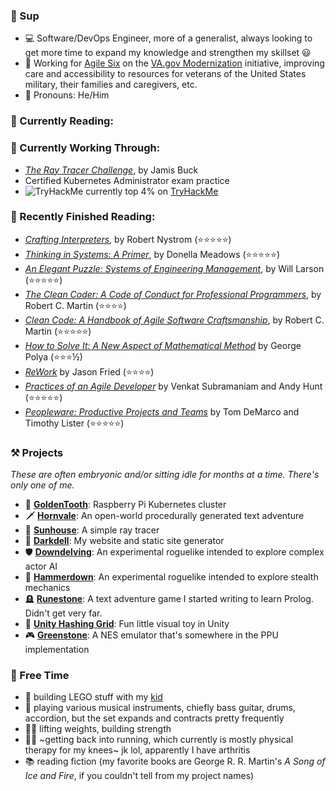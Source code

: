 ### 👋 Sup

- 💻 Software/DevOps Engineer, more of a generalist, always looking to get more time to expand my knowledge and strengthen my skillset 😃
- 🏥 Working for [Agile Six](https://agile6.com/) on the [VA.gov Modernization](https://www.va.gov/modernization/) initiative, improving care and accessibility to resources for veterans of the United States military, their families and caregivers, etc.
- 👴 Pronouns: He/Him

### 📖 Currently Reading:

### 📓 Currently Working Through:

- _[The Ray Tracer Challenge](http://raytracerchallenge.com)_, by Jamis Buck
- Certified Kubernetes Administrator exam practice
- <img src="https://tryhackme-badges.s3.amazonaws.com/lyssicc62.png" alt="TryHackMe"> currently top 4% on [TryHackMe](https://tryhackme.com/)

<!--
- _[Five Lines of Code: How and When to Refactor](https://www.amazon.com/Five-Lines-Code-when-refactor/dp/161729831X)_, by Christian Clausen
-->

### 📕 Recently Finished Reading:

- _[Crafting Interpreters](https://www.amazon.com/Crafting-Interpreters-Robert-Nystrom/dp/0990582930/ref=sr_1_1?keywords=crafting+interpreters+robert+nystrom&qid=1667486528&qu=eyJxc2MiOiIwLjI3IiwicXNhIjoiMC4xOSIsInFzcCI6IjAuMjMifQ%3D%3D&sprefix=crafting+interpreters%2Caps%2C96&sr=8-1)_, by Robert Nystrom (⭐⭐⭐⭐⭐)
- _[Thinking in Systems: A Primer](https://www.amazon.com/Thinking-Systems-Donella-H-Meadows/dp/1603580557?keywords=thinking+in+systems&qid=1662214556&sr=8-1)_, by Donella Meadows (⭐⭐⭐⭐⭐)
- _[An Elegant Puzzle: Systems of Engineering Management](https://www.amazon.com/gp/product/1732265186/ref=ppx_yo_dt_b_asin_title_o08_s00?ie=UTF8&psc=1)_, by Will Larson (⭐⭐⭐⭐⭐)
- _[The Clean Coder: A Code of Conduct for Professional Programmers](https://www.amazon.com/Clean-Coder-Conduct-Professional-Programmers/dp/0137081073)_, by Robert C. Martin (⭐⭐⭐⭐)
- _[Clean Code: A Handbook of Agile Software Craftsmanship](https://www.amazon.com/Clean-Code-Handbook-Software-Craftsmanship/dp/0132350882)_, by Robert C. Martin (⭐⭐⭐⭐⭐)
- _[How to Solve It: A New Aspect of Mathematical Method](https://www.amazon.com/gp/product/4871878309/ref=ppx_yo_dt_b_asin_title_o00_s00?ie=UTF8&psc=1)_ by George Polya (⭐⭐⭐½)
- _[ReWork](https://www.amazon.com/gp/product/0307463745/ref=ppx_yo_dt_b_asin_title_o04_s00?ie=UTF8&psc=1)_ by Jason Fried (⭐⭐⭐⭐)
- _[Practices of an Agile Developer](https://www.amazon.com/gp/product/097451408X/ref=ppx_yo_dt_b_search_asin_title)_ by Venkat Subramaniam and Andy Hunt (⭐⭐⭐⭐⭐)
- _[Peopleware: Productive Projects and Teams](https://www.amazon.com/Peopleware-Productive-Projects-Tom-DeMarco/dp/0932633439)_ by Tom DeMarco and Timothy Lister (⭐⭐⭐⭐⭐)

### ⚒️ Projects

_These are often embryonic and/or sitting idle for months at a time. There's only one of me._

- 🦷 **[GoldenTooth](https://github.com/goldentooth/)**: Raspberry Pi Kubernetes cluster
- 🗡️ **[Hornvale](https://github.com/hornvale/hornvale/)**: An open-world procedurally generated text adventure
- 🌈 **[Sunhouse](https://github.com/ndouglas/sunhouse/)**: A simple ray tracer
- 📜 **[Darkdell](https://github.com/ndouglas/darkdell/)**: My website and static site generator
- 🛡️ **[Downdelving](https://github.com/ndouglas/downdelving/)**: An experimental roguelike intended to explore complex actor AI
- 🥷 **[Hammerdown](https://github.com/ndouglas/hammerdown/)**: An experimental roguelike intended to explore stealth mechanics
- 🪦 **[Runestone](https://github.com/ndouglas/)**: A text adventure game I started writing to learn Prolog. Didn't get very far.
- 🧊 **[Unity Hashing Grid](https://github.com/ndouglas/unity-hashing-grid)**: Fun little visual toy in Unity
- 🎮 **[Greenstone](https://github.com/ndouglas/greenstone)**: A NES emulator that's somewhere in the PPU implementation

### 🎲 Free Time

- 🧱 building LEGO stuff with my [kid](https://github.com/JomoDuggins)
- 🎸 playing various musical instruments, chiefly bass guitar, drums, accordion, but the set expands and contracts pretty frequently
- 🏋️‍♂️ lifting weights, building strength
- 🏃‍♂️ ~getting back into running, which currently is mostly physical therapy for my knees~ jk lol, apparently I have arthritis
- 📚 reading fiction (my favorite books are George R. R. Martin's _A Song of Ice and Fire_, if you couldn't tell from my project names)
